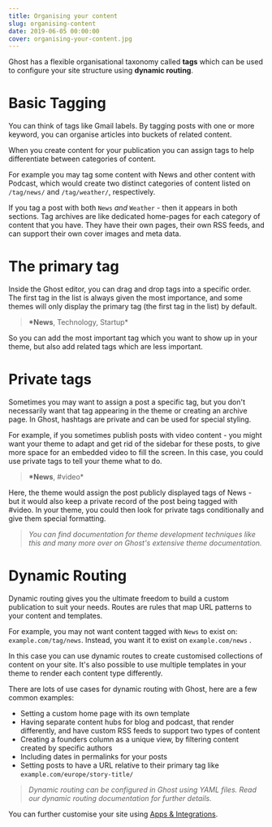 ```yaml
---
title: Organising your content
slug: organising-content
date: 2019-06-05 00:00:00
cover: organising-your-content.jpg
---
```


Ghost has a flexible organisational taxonomy called **tags** which can be used to configure your site structure using **dynamic routing**.

# Basic Tagging

You can think of tags like Gmail labels. By tagging posts with one or more keyword, you can organise articles into buckets of related content.

When you create content for your publication you can assign tags to help differentiate between categories of content.

For example you may tag some content with News and other content with Podcast, which would create two distinct categories of content listed on `/tag/news/` and `/tag/weather/`, respectively.

If you tag a post with both `News` _and_ `Weather` - then it appears in both sections. Tag archives are like dedicated home-pages for each category of content that you have. They have their own pages, their own RSS feeds, and can support their own cover images and meta data.

# The primary tag

Inside the Ghost editor, you can drag and drop tags into a specific order. The first tag in the list is always given the most importance, and some themes will only display the primary tag (the first tag in the list) by default.

> **\*News**, Technology, Startup\*

So you can add the most important tag which you want to show up in your theme, but also add related tags which are less important.

# Private tags

Sometimes you may want to assign a post a specific tag, but you don't necessarily want that tag appearing in the theme or creating an archive page. In Ghost, hashtags are private and can be used for special styling.

For example, if you sometimes publish posts with video content - you might want your theme to adapt and get rid of the sidebar for these posts, to give more space for an embedded video to fill the screen. In this case, you could use private tags to tell your theme what to do.

> **\*News**, #video\*

Here, the theme would assign the post publicly displayed tags of News - but it would also keep a private record of the post being tagged with #video. In your theme, you could then look for private tags conditionally and give them special formatting.

> _You can find documentation for theme development techniques like this and many more over on Ghost's extensive theme documentation._

# Dynamic Routing

Dynamic routing gives you the ultimate freedom to build a custom publication to suit your needs. Routes are rules that map URL patterns to your content and templates.

For example, you may not want content tagged with `News` to exist on: `example.com/tag/news`. Instead, you want it to exist on `example.com/news` .

In this case you can use dynamic routes to create customised collections of content on your site. It's also possible to use multiple templates in your theme to render each content type differently.

There are lots of use cases for dynamic routing with Ghost, here are a few common examples:

- Setting a custom home page with its own template
- Having separate content hubs for blog and podcast, that render differently, and have custom RSS feeds to support two types of content
- Creating a founders column as a unique view, by filtering content created by specific authors
- Including dates in permalinks for your posts
- Setting posts to have a URL relative to their primary tag like `example.com/europe/story-title/`

> _Dynamic routing can be configured in Ghost using YAML files. Read our dynamic routing documentation for further details._

You can further customise your site using [Apps & Integrations]().

